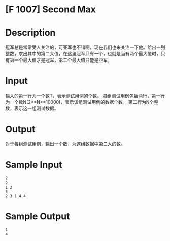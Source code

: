 # [F 1007] Second Max

# Description

冠军总是常常受人关注的，可亚军也不错啊，现在我们也来关注一下他。给出一列整数，求出其中的第二大值，在这里冠军只有一个，也就是当有两个最大值时，只有第一个最大值才是冠军，第二个最大值只能是亚军。

# Input

输入的第一行为一个数T，表示测试用例的个数。
每组测试用例包括两行，第一行为一个数N(2<=N<=10000)，表示该组测试用例的数据个数。
第二行为N个整数，表示这一组测试数据。

# Output

对于每组测试用例，输出一个数，为这组数据中第二大的数。

# Sample Input

```
2
2
1 2
5
2 3 1 4 4
```

# Sample Output

```
1
4
```